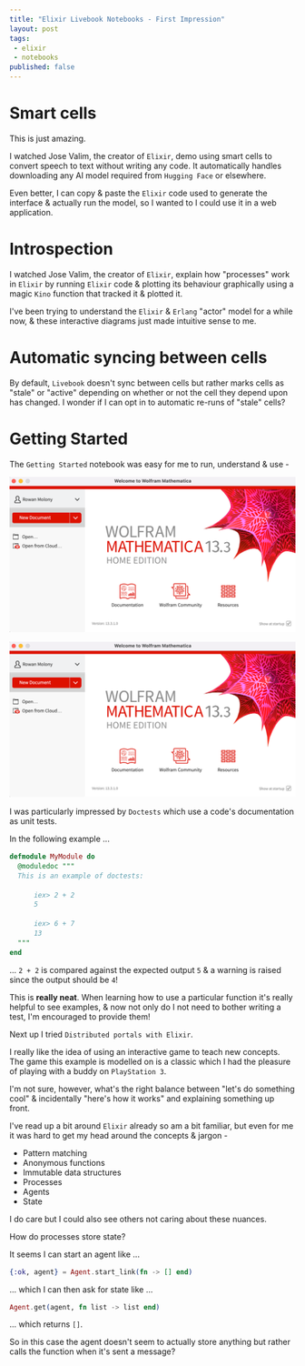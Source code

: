 ```yaml
---
title: "Elixir Livebook Notebooks - First Impression"
layout: post
tags:
 - elixir
 - notebooks
published: false
---
```


# Smart cells

This is just amazing.

I watched Jose Valim, the creator of `Elixir`, demo using smart cells to convert speech to text without writing any code.  It automatically handles downloading any AI model required from `Hugging Face` or elsewhere.

Even better,  I can copy & paste the `Elixir` code used to generate the interface & actually run the model,  so I wanted to I could use it in a web application.

# Introspection

I watched Jose Valim, the creator of `Elixir`, explain how "processes" work in `Elixir` by running `Elixir` code & plotting its behaviour graphically using a magic `Kino` function that tracked it & plotted it.

I've been trying to understand the `Elixir` & `Erlang` "actor" model for a while now,  & these interactive diagrams just made intuitive sense to me.

# Automatic syncing between cells

By default, `Livebook` doesn't sync between cells but rather marks cells as "stale" or "active" depending on whether or not the cell they depend upon has changed.  I wonder if I can opt in to automatic re-runs of "stale" cells?

# Getting Started

The `Getting Started` notebook was easy for me to run, understand & use - 

![livebook-home-page.png](/assets/images/livebook-home-page.png)

![welcome-to-livebook.png](/assets/images/welcome-to-livebook.png) 

I was particularly impressed by `Doctests` which use a code's documentation as unit tests.

In the following example ...

```elixir
defmodule MyModule do
  @moduledoc """
  This is an example of doctests:

      iex> 2 + 2
      5

      iex> 6 + 7
      13
  """
end
```

... `2 + 2` is compared against the expected output `5` & a warning is raised since the output should be `4`!

This is **really neat**.  When learning how to use a particular function it's really helpful to see examples,  & now not only do I not need to bother writing a test,  I'm encouraged to provide them!

Next up I tried `Distributed portals with Elixir`.

I really like the idea of using an interactive game to teach new concepts.  The game this example is modelled on is a classic which I had the pleasure of playing with a buddy on `PlayStation 3`.

I'm not sure, however, what's the right balance between "let's do something cool" & incidentally "here's how it works" and explaining something up front.

I've read up a bit around `Elixir` already so am a bit familiar, but even for me it was hard to get my head around the concepts & jargon -

- Pattern matching
- Anonymous functions
- Immutable data structures
- Processes
- Agents
- State

I do care but I could also see others not caring about these nuances. 

How do processes store state?

It seems I can start an agent like ...

```elixir
{:ok, agent} = Agent.start_link(fn -> [] end)
```

... which I can then ask for state like ...

```elixir
Agent.get(agent, fn list -> list end)
```

... which returns `[]`.

So in this case the agent doesn't seem to actually store anything but rather calls the function when it's sent a message?


